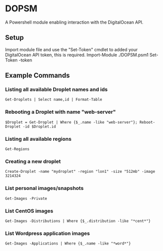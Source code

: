 # DOPSM
A Powershell module enabling interaction with the DigitalOcean API.

## Setup
Import module file and use the "Set-Token" cmdlet to added your DigitalOcean API token, this is required.
    Import-Module ./DOPSM.psm1
	Set-Token -token <your api token here>

## Example Commands
### Listing all available Droplet names and ids
	Get-Droplets | Select name,id | Format-Table
### Rebooting a Droplet with name "web-server"
	$Droplet = Get-Droplet | Where {$_.name -like "web-server"}; Reboot-Droplet -id $Droplet.id
### Listing all available regions
	Get-Regions
### Creating a new droplet
	Create-Droplet -name "mydroplet" -region "lon1" -size "512mb" -image 3214324
### List personal images/snapshots
	Get-Images -Private
### List CentOS images
    Get-Images -Distributions | Where {$_.distribution -like "*cent*"}
### List Wordpress application images
    Get-Images -Applications | Where {$_.name -like "*word*"}